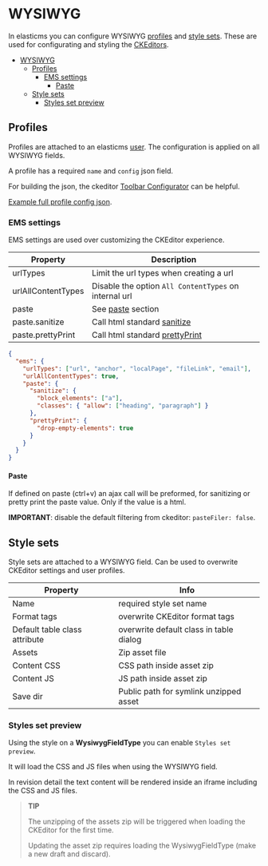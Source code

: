 # WYSIWYG

In elasticms you can configure WYSIWYG [profiles](#profiles) and [style sets](#style-sets).
These are used for configurating and styling the [CKEditors](https://ckeditor.com/).

<!-- TOC -->
* [WYSIWYG](#wysiwyg)
  * [Profiles](#profiles)
    * [EMS settings](#ems-settings)
      * [Paste](#paste)
  * [Style sets](#style-sets)
    * [Styles set preview](#styles-set-preview)
<!-- TOC -->

## Profiles

Profiles are attached to an elasticms [user](../user/user.md). The configuration is applied on all WYSIWYG fields.

A profile has a required `name` and `config` json field.

For building the json, the ckeditor [Toolbar Configurator](https://ckeditor.com/latest/samples/toolbarconfigurator/index.html#basic) can be helpful.

[Example full profile config json](../wysiwyg/example_profile.md).

### EMS settings

EMS settings are used over customizing the CKEditor experience.

| Property           | Description                                                              |
|--------------------|--------------------------------------------------------------------------|
| urlTypes           | Limit the url types when creating a url                                  |
| urlAllContentTypes | Disable the option `All ContentTypes` on internal url                    |
| paste              | See [paste](#paste) section                                              |
| paste.sanitize     | Call html standard [sanitize](../dev/helpers/standard.md#sanitize)       |
| paste.prettyPrint  | Call html standard [prettyPrint](../dev/helpers/standard.md#prettyPrint) |

```json
{
  "ems": {
    "urlTypes": ["url", "anchor", "localPage", "fileLink", "email"],
    "urlAllContentTypes": true,
    "paste": {
      "sanitize": {
        "block_elements": ["a"],
        "classes": { "allow": ["heading", "paragraph"] }
      },
      "prettyPrint": {
        "drop-empty-elements": true
      }
    }
  }
}
```

#### Paste
If defined on paste (ctrl+v) an ajax call will be preformed, for sanitizing or pretty print the paste value.
Only if the value is a html.

**IMPORTANT**: disable the default filtering from ckeditor: `pasteFiler: false`.

## Style sets

Style sets are attached to a WYSIWYG field.
Can be used to overwrite CKEditor settings and user profiles.

| Property                      | Info                                    |
|-------------------------------|-----------------------------------------|
| Name                          | required style set name                 |
| Format tags                   | overwrite CKEditor format tags          |
| Default table class attribute | overwrite default class in table dialog |
| Assets                        | Zip asset file                          |
| Content CSS                   | CSS path inside asset zip               |
| Content JS                    | JS path inside asset zip                |
| Save dir                      | Public path for symlink unzipped asset  |

### Styles set preview

Using the style on a **WysiwygFieldType** you can enable `Styles set preview`. 

It will load the CSS and JS files when using the WYSIWYG field. 

In revision detail the text content will be rendered inside an iframe including the CSS and JS files.

> **TIP** 
> 
> The unzipping of the assets zip will be triggered when loading the CKEditor for the first time.
> 
> Updating the asset zip requires loading the WysiwygFieldType (make a new draft and discard).
